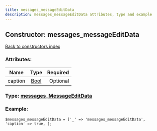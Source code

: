 ```yaml
---
title: messages_messageEditData
description: messages_messageEditData attributes, type and example
---
```

## Constructor: messages\_messageEditData  
[Back to constructors index](index.md)



### Attributes:

| Name     |    Type       | Required |
|----------|:-------------:|---------:|
|caption|[Bool](../types/Bool.md) | Optional|



### Type: [messages\_MessageEditData](../types/messages_MessageEditData.md)


### Example:

```
$messages_messageEditData = ['_' => 'messages_messageEditData', 'caption' => true, ];
```